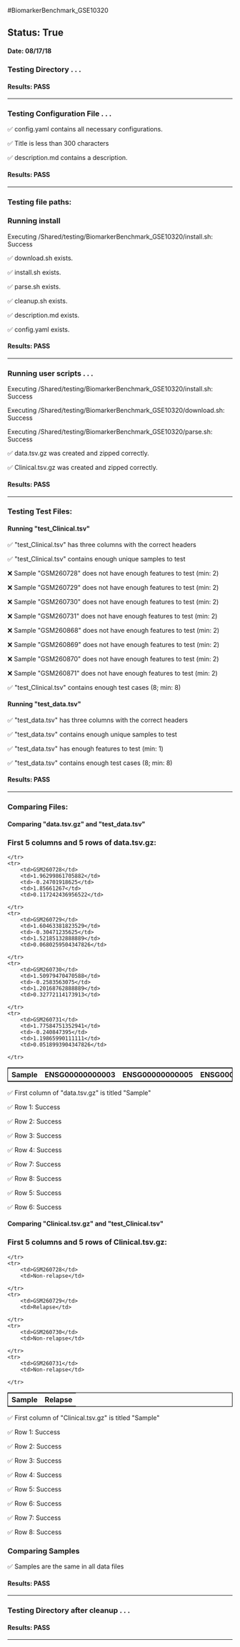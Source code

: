 #BiomarkerBenchmark_GSE10320
## Status: True
#### Date: 08/17/18
### Testing Directory . . .

#### Results: PASS
---
### Testing Configuration File . . .

&#9989;	config.yaml contains all necessary configurations.

&#9989;	Title is less than 300 characters

&#9989;	description.md contains a description.

#### Results: PASS
---

### Testing file paths:

### Running install

Executing /Shared/testing/BiomarkerBenchmark_GSE10320/install.sh: Success

&#9989;	download.sh exists.

&#9989;	install.sh exists.

&#9989;	parse.sh exists.

&#9989;	cleanup.sh exists.

&#9989;	description.md exists.

&#9989;	config.yaml exists.

#### Results: PASS
---
### Running user scripts . . .

Executing /Shared/testing/BiomarkerBenchmark_GSE10320/install.sh: Success

Executing /Shared/testing/BiomarkerBenchmark_GSE10320/download.sh: Success

Executing /Shared/testing/BiomarkerBenchmark_GSE10320/parse.sh: Success

&#9989;	data.tsv.gz was created and zipped correctly.

&#9989;	Clinical.tsv.gz was created and zipped correctly.

#### Results: PASS
---
### Testing Test Files:

#### Running "test_Clinical.tsv"

&#9989;	"test_Clinical.tsv" has three columns with the correct headers

&#9989;	"test_Clinical.tsv" contains enough unique samples to test

&#10060;	Sample "GSM260728" does not have enough features to test (min: 2)

&#10060;	Sample "GSM260729" does not have enough features to test (min: 2)

&#10060;	Sample "GSM260730" does not have enough features to test (min: 2)

&#10060;	Sample "GSM260731" does not have enough features to test (min: 2)

&#10060;	Sample "GSM260868" does not have enough features to test (min: 2)

&#10060;	Sample "GSM260869" does not have enough features to test (min: 2)

&#10060;	Sample "GSM260870" does not have enough features to test (min: 2)

&#10060;	Sample "GSM260871" does not have enough features to test (min: 2)

&#9989;	"test_Clinical.tsv" contains enough test cases (8; min: 8)

#### Running "test_data.tsv"

&#9989;	"test_data.tsv" has three columns with the correct headers

&#9989;	"test_data.tsv" contains enough unique samples to test

&#9989;	"test_data.tsv" has enough features to test (min: 1)

&#9989;	"test_data.tsv" contains enough test cases (8; min: 8)

#### Results: PASS
---
### Comparing Files:

#### Comparing "data.tsv.gz" and "test_data.tsv"


### First 5 columns and 5 rows of data.tsv.gz:

<table style="width:100%; border: 1px solid black;">
	<tr>
		<th>Sample</th>
		<th>ENSG00000000003</th>
		<th>ENSG00000000005</th>
		<th>ENSG00000000419</th>
		<th>ENSG00000000457</th>

	</tr>
	<tr>
		<td>GSM260728</td>
		<td>1.96299861705882</td>
		<td>-0.24701918625</td>
		<td>1.85661267</td>
		<td>0.117242436956522</td>

	</tr>
	<tr>
		<td>GSM260729</td>
		<td>1.60463381823529</td>
		<td>-0.30471235625</td>
		<td>1.52185132888889</td>
		<td>0.0680259504347826</td>

	</tr>
	<tr>
		<td>GSM260730</td>
		<td>1.50979470470588</td>
		<td>-0.2583563075</td>
		<td>1.20168762888889</td>
		<td>0.32772114173913</td>

	</tr>
	<tr>
		<td>GSM260731</td>
		<td>1.77584751352941</td>
		<td>-0.240847395</td>
		<td>1.19865990111111</td>
		<td>0.0518993904347826</td>

	</tr>
</table>
&#9989;	First column of "data.tsv.gz" is titled "Sample"

&#9989;	Row 1: Success

&#9989;	Row 2: Success

&#9989;	Row 3: Success

&#9989;	Row 4: Success

&#9989;	Row 7: Success

&#9989;	Row 8: Success

&#9989;	Row 5: Success

&#9989;	Row 6: Success

#### Comparing "Clinical.tsv.gz" and "test_Clinical.tsv"


### First 5 columns and 5 rows of Clinical.tsv.gz:

<table style="width:100%; border: 1px solid black;">
	<tr>
		<th>Sample</th>
		<th>Relapse</th>

	</tr>
	<tr>
		<td>GSM260728</td>
		<td>Non-relapse</td>

	</tr>
	<tr>
		<td>GSM260729</td>
		<td>Relapse</td>

	</tr>
	<tr>
		<td>GSM260730</td>
		<td>Non-relapse</td>

	</tr>
	<tr>
		<td>GSM260731</td>
		<td>Non-relapse</td>

	</tr>
</table>
&#9989;	First column of "Clinical.tsv.gz" is titled "Sample"

&#9989;	Row 1: Success

&#9989;	Row 2: Success

&#9989;	Row 3: Success

&#9989;	Row 4: Success

&#9989;	Row 5: Success

&#9989;	Row 6: Success

&#9989;	Row 7: Success

&#9989;	Row 8: Success

### Comparing Samples

&#9989;	Samples are the same in all data files

#### Results: PASS
---
### Testing Directory after cleanup . . .

#### Results: PASS
---
